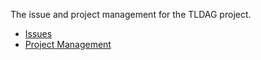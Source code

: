 
[issues]: https://github.com/tldag/tldag-issues/issues
[projects]: https://github.com/tldag/tldag-issues/projects

The issue and project management for the TLDAG project.

- [Issues][issues]
- [Project Management][projects]
